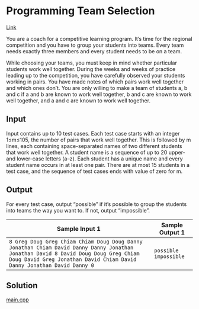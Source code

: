 # Programming Team Selection

[Link](https://open.kattis.com/problems/programmingteamselection)

You are a coach for a competitive learning program. It’s time for the regional competition and you have to group your students into teams. Every team needs exactly three members and every student needs to be on a team.

While choosing your teams, you must keep in mind whether particular students work well together. During the weeks and weeks of practice leading up to the competition, you have carefully observed your students working in pairs. You have made notes of which pairs work well together and which ones don’t. You are only willing to make a team of students a, b and c if a and b are known to work well together, b and c are known to work well together, and a and c are known to work well together.

## Input

Input contains up to 10 test cases. Each test case starts with an integer 1≤m≤105, the number of pairs that work well together. This is followed by m lines, each containing space-separated names of two different students that work well together. A student name is a sequence of up to 20 upper- and lower-case letters (a–z). Each student has a unique name and every student name occurs in at least one pair. There are at most 15 students in a test case, and the sequence of test cases ends with value of zero for m.

## Output

For every test case, output “possible” if it’s possible to group the students into teams the way you want to. If not, output “impossible”.

| Sample Input 1                                               | Sample Output 1       |
| ------------------------------------------------------------ | --------------------- |
| `8 Greg Doug Greg Chiam Chiam Doug Doug Danny Jonathan Chiam David Danny Danny Jonathan Jonathan David 8 David Doug Doug Greg Chiam Doug David Greg Jonathan David Chiam David Danny Jonathan David Danny 0 ` | `possible impossible` |

## Solution

[main.cpp](main.cpp)